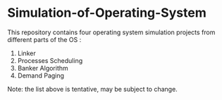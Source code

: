 # Simulation-of-Operating-System
This repository contains four operating system simulation projects from different parts of the OS : 
1. Linker
2. Processes Scheduling
3. Banker Algorithm
4. Demand Paging

Note: the list above is tentative, may be subject to change.
